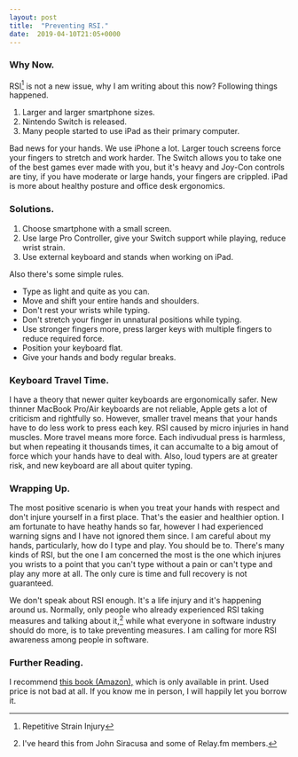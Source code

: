 ```yaml
---
layout: post
title:  "Preventing RSI."
date:  2019-04-10T21:05+0000
---
```


### Why Now.

RSI[^1] is not a new issue, why I am writing about this now? Following things happened.

1. Larger and larger smartphone sizes.
2. Nintendo Switch is released.
3. Many people started to use iPad as their primary computer.

Bad news for your hands. We use iPhone a lot. Larger touch screens force your fingers to stretch and work harder.  The Switch allows you to take one of the best games ever made with you, but it's heavy and Joy-Con controls are tiny, if you have moderate or large hands, your fingers are crippled. iPad is more about healthy posture and office desk ergonomics.

### Solutions.

1. Choose smartphone with a small screen.
2. Use large Pro Controller, give your Switch support while playing, reduce wrist strain.
3. Use external keyboard and stands when working on iPad.

Also there's some simple rules.

* Type as light and quite as you can.
* Move and shift your entire hands and shoulders.
* Don't rest your wrists while typing.
* Don't stretch your finger in unnatural positions while typing.
* Use stronger fingers more, press larger keys with multiple fingers to reduce required force.
* Position your keyboard flat.
* Give your hands and body regular breaks.

### Keyboard Travel Time.

I have a theory that newer quiter keyboards are ergonomically safer. New thinner MacBook Pro/Air keyboards are not reliable, Apple gets a lot of criticism and rightfully so. However, smaller travel means that your hands have to do less work to press each key. RSI caused by micro injuries in hand muscles. More travel means more force. Each indivudual press is harmless, but when repeating it thousands times, it can accumalte to a big amout of force which your hands have to deal with. Also, loud typers are at greater risk, and new keyboard are all about quiter typing.

### Wrapping Up.

The most positive scenario is when you treat your hands with respect and don't injure yourself in a first place. That's the easier and healthier option. I am fortunate to have heathy hands so far, however I had experienced warning signs and I have not ignored them since. I am careful about my hands, particularly, how do I type and play. You should be to. There's many kinds of RSI, but the one I am concerned the most is the one which injures you wrists to a point that you can't type without a pain or can't type and play any more at all. The only cure is time and full recovery is not guaranteed.

We don't speak about RSI enough. It's a life injury and it's happening around us. Normally, only people who already experienced RSI taking measures and talking about it,[^2] while what everyone in software industry should do more, is to take preventing measures. I am calling for more RSI awareness among people in software. 

### Further Reading.

I recommend [this book (Amazon),](https://www.amazon.co.uk/gp/product/B002CA2K54) which is only available in print. Used price is not bad at all. If you know me in person, I will happily let you borrow it.

[^1]: Repetitive Strain Injury
[^2]: I've heard this from John Siracusa and some of Relay.fm members.
